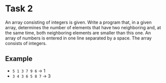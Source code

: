 # Task 2

An array consisting of integers is given. Write a program that, in a given array,
determines the number of elements that have two neighboring and, at the same time,
both neighboring elements are smaller than this one. An array of numbers is entered
in one line separated by a space. The array consists of integers.

## Example

- `5 1 3 7 9 6` -> 1
- `3 4 3 6 5 8 7` -> 3
